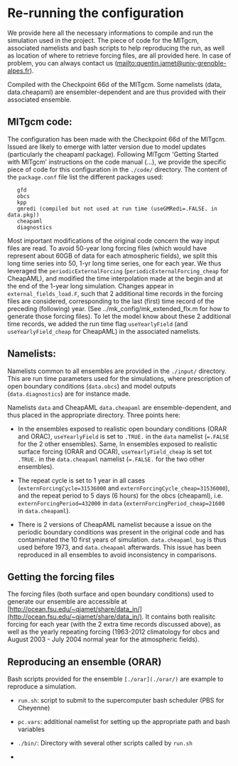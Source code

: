 # Re-running the configuration

We provide here all the necessary informations to compile and run the simulation used in the project. The piece of code for the MITgcm, associated namelists and bash scripts to help reproducing the run, as well as location of where to retrieve forcing files, are all provided here. In case of problem, you can always contact us (<mailto:quentin.jamet@univ-grenoble-alpes.fr>).



Compiled with the Checkpoint 66d of the MITgcm. Some namelists (data, data.cheapaml) are ensembler-dependent and are thus provided with their associated ensemble.

## MITgcm code: 

The configuration has been made with the Checkpoint 66d of the MITgcm. Issued are likely to emerge with latter version due to model updates (particularly the cheapaml package). Following MITgcm 'Getting Started with MITgcm' instructions on the code manual (...), we provide the specific piece of code for this configuration in the ```./code/``` directory. The content of the ```package.conf``` file list the different packages used:

```
   gfd
   obcs
   kpp
   gmredi (compiled but not used at run time (useGMRedi=.FALSE. in data.pkg))
   cheapaml
   diagnostics
```

Most important modifications of the original code concern the way input files are read. To avoid 50-year long forcing files (which would have represent about 60GB of data for each atmospheric fields), we split this long time series into 50, 1-yr long time series, one for each year. We thus leveraged the ```periodicExternalForcing``` (```periodicExternalForcing_cheap``` for CheapAML), and modified the time interpolation made at the begin and at the end of the 1-year long simulation. Changes appear in ```external_fields_load.F```, such that 2 additional time records in the forcing files are considered, corresponding to the last (first) time record of the preceding (following) year. (See ../mk_config/mk_extended_flx.m for how to generate those forcing files). To let the model know about these 2 additional time records, we added the run time flag ```useYearlyField``` (and ```useYearlyField_cheap``` for CheapAML) in the associated namelists.


## Namelists:

Namelists common to all ensembles are provided in the ```./input/``` directory. This are run time parameters used for the simulations, where prescription of open boundary conditions (```data.obcs```) and model outputs (```data.diagnostics```) are for instance made. 

Namelists ```data``` and CheapAML ```data.cheapaml``` are ensemble-dependent, and thus placed in the appropriate directory. Three points here:

- In the ensembles exposed to realistic open boundary conditions (ORAR and ORAC), ```useYearlyField``` is set to ```.TRUE.``` in the ```data``` namelist (```=.FALSE``` for the 2 other ensembles). Same, In ensembles exposed to realistic surface forcing (ORAR and OCAR), ```useYearlyField_cheap``` is set tot ```.TRUE.``` in the ```data.cheapaml``` namelist (```=.FALSE.``` for the two other ensembles). 

- The repeat cycle is set to 1 year in all cases (```externForcingCycle=31536000``` and ```externForcingCycle_cheap=31536000```), and the repeat period to 5 days (6 hours) for the obcs (cheapaml), i.e. ```externForcingPeriod=432000``` in ```data``` (```externForcingPeriod_cheap=21600``` in ```data.cheapaml```).

- There is 2 versions of CheapAML namelist because a issue on the periodic boundary conditions was present in the original code and has contaminated the 10 first years of simulation. ```data.cheapaml_bug``` is thus used before 1973, and ```data.cheapaml``` afterwards. This issue has been reproduced in all ensembles to avoid inconsistency in comparisons.

## Getting the forcing files

The forcing files (both surface and open boundary conditions) used to generate our ensemble are accessible at [http://ocean.fsu.edu/~qjamet/share/data_in/](http://ocean.fsu.edu/~qjamet/share/data_in/). It contains both realisitc forcing for each year (with the 2 extra time records discussed above), as well as the yearly repeating forcing (1963-2012 climatology for obcs and August 2003 - July 2004 normal year for the atmospheric fields).


## Reproducing an ensemble (ORAR)

Bash scripts provided for the ensemble ```[./orar](./orar/)``` are example to reproduce a simulation. 

- ```run.sh```: script to submit to the supercomputer bash scheduler (PBS for Cheyenne)

- ```pc.vars```: additional namelist for setting up the appropriate path and bash variables

- ```./bin/```: Directory with several other scripts called by ```run.sh``` 
- 
